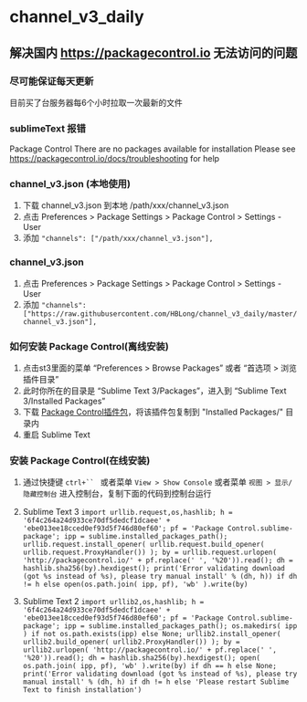 # channel_v3_daily

## 解决国内 https://packagecontrol.io 无法访问的问题

### 尽可能保证每天更新
目前买了台服务器每6个小时拉取一次最新的文件

### sublimeText 报错
Package Control
There are no packages available for installation
Please see https://packagecontrol.io/docs/troubleshooting for help

### channel_v3.json (本地使用)
1. 下载 channel_v3.json 到本地 /path/xxx/channel_v3.json
2. 点击 Preferences > Package Settings > Package Control > Settings - User
3. 添加 `"channels": ["/path/xxx/channel_v3.json"],`

### channel_v3.json
1. 点击 Preferences > Package Settings > Package Control > Settings - User
2. 添加 `"channels": ["https://raw.githubusercontent.com/HBLong/channel_v3_daily/master/channel_v3.json"],`


### 如何安装 Package Control(离线安装)
1. 点击st3里面的菜单 “Preferences > Browse Packages” 或者  “首选项 > 浏览插件目录”
2. 此时你所在的目录是 “Sublime Text 3/Packages”，进入到 “Sublime Text 3/Installed Packages”
3. 下载 [Package Control插件包](https://github.com/HBLong/channel_v3_daily/raw/master/Package%20Control.sublime-package)，将该插件包复制到 "Installed Packages/" 目录内
4. 重启 Sublime Text

### 安装 Package Control(在线安装)
1. 通过快捷键 `ctrl+`` ` 或者菜单 `View > Show Console` 或者菜单 `视图 > 显示/隐藏控制台` 进入控制台，复制下面的代码到控制台运行
2. Sublime Text 3 
`import urllib.request,os,hashlib; h = '6f4c264a24d933ce70df5dedcf1dcaee' + 'ebe013ee18cced0ef93d5f746d80ef60'; pf = 'Package Control.sublime-package'; ipp = sublime.installed_packages_path(); urllib.request.install_opener( urllib.request.build_opener( urllib.request.ProxyHandler()) ); by = urllib.request.urlopen( 'http://packagecontrol.io/' + pf.replace(' ', '%20')).read(); dh = hashlib.sha256(by).hexdigest(); print('Error validating download (got %s instead of %s), please try manual install' % (dh, h)) if dh != h else open(os.path.join( ipp, pf), 'wb' ).write(by)`

3. Sublime Text 2
`import urllib2,os,hashlib; h = '6f4c264a24d933ce70df5dedcf1dcaee' + 'ebe013ee18cced0ef93d5f746d80ef60'; pf = 'Package Control.sublime-package'; ipp = sublime.installed_packages_path(); os.makedirs( ipp ) if not os.path.exists(ipp) else None; urllib2.install_opener( urllib2.build_opener( urllib2.ProxyHandler()) ); by = urllib2.urlopen( 'http://packagecontrol.io/' + pf.replace(' ', '%20')).read(); dh = hashlib.sha256(by).hexdigest(); open( os.path.join( ipp, pf), 'wb' ).write(by) if dh == h else None; print('Error validating download (got %s instead of %s), please try manual install' % (dh, h) if dh != h else 'Please restart Sublime Text to finish installation')`
